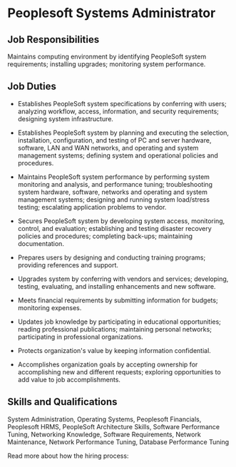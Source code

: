 # Peoplesoft Systems Administrator

## Job Responsibilities

Maintains computing environment by identifying PeopleSoft system requirements; installing upgrades; monitoring system performance.

## Job Duties

* Establishes PeopleSoft system specifications by conferring with users; analyzing workflow, access, information, and security requirements; designing system infrastructure.

* Establishes PeopleSoft system by planning and executing the selection, installation, configuration, and testing of PC and server hardware, software, LAN and WAN networks, and operating and system management systems; defining system and operational policies and procedures.

* Maintains PeopleSoft system performance by performing system monitoring and analysis, and performance tuning; troubleshooting system hardware, software, networks and operating and system management systems; designing and running system load/stress testing; escalating application problems to vendor.

* Secures PeopleSoft system by developing system access, monitoring, control, and evaluation; establishing and testing disaster recovery policies and procedures; completing back-ups; maintaining documentation.

* Prepares users by designing and conducting training programs; providing references and support.

* Upgrades system by conferring with vendors and services; developing, testing, evaluating, and installing enhancements and new software.

* Meets financial requirements by submitting information for budgets; monitoring expenses.

* Updates job knowledge by participating in educational opportunities; reading professional publications; maintaining personal networks; participating in professional organizations.

* Protects organization&apos;s value by keeping information confidential.

* Accomplishes organization goals by accepting ownership for accomplishing new and different requests; exploring opportunities to add value to job accomplishments.

## Skills and Qualifications

System Administration, Operating Systems, Peoplesoft Financials, Peoplesoft HRMS, PeopleSoft Architecture Skills, Software Performance Tuning, Networking Knowledge, Software Requirements, Network Maintenance, Network Performance Tuning, Database Performance Tuning

Read more about how the hiring process:
